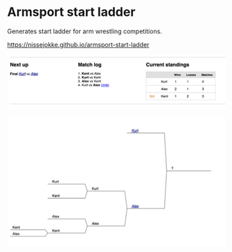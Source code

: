 # Armsport start ladder

Generates start ladder for arm wrestling competitions.

https://nissejokke.github.io/armsport-start-ladder

![Statusbar](./images/statusbar.png)

![Ladder](./images/ladder.png)